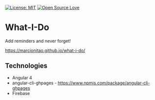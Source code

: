 [![License: MIT](https://img.shields.io/badge/License-MIT-green.svg)](https://opensource.org/licenses/MIT)
[![Open Source Love](https://badges.frapsoft.com/os/v1/open-source.svg?v=103)](https://github.com/ellerbrock/open-source-badges/)

# What-I-Do

Add reminders and never forget!

https://marcionitao.github.io/what-i-do/

## Technologies
- Angular 4
- angular-cli-ghpages - https://www.npmjs.com/package/angular-cli-ghpages
- Firebase
